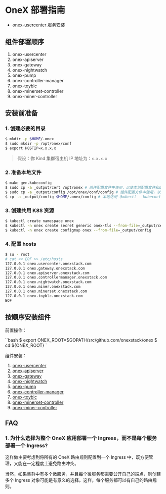 # OneX 部署指南

- [onex-usercenter 服务安装](onex-usercenter/installation.md)

## 组件部署顺序

1. onex-usercenter
2. onex-apiserver
3. onex-gateway
4. onex-nightwatch
5. onex-pump
6. onex-controller-manager
7. onex-toyblc
8. onex-minerset-controller
9. onex-miner-controller

## 安装前准备

### 1. 创建必要的目录


```bash
$ mkdir -p $HOME/.onex
$ sudo mkdir -p /opt/onex/conf
$ export HOSTIP=x.x.x.x
```

> 假设：你 Kind 集群宿主机 IP 地址为：`x.x.x.x`

### 2. 准备本地文件

```bash
$ make gen.kubeconfig
$ sudo cp -a _output/cert /opt/onex # 组件配置文件中使用，以使本地配置文件和deployment中路径保持一致，便于维护
$ sudo cp -a _output/config /opt/onex/conf/config # 组件配置文件中使用，以使本地配置文件和deployment中路径保持一致，便于维护
$ cp -a _output/config $HOME/.onex/config # 本地访问（kubectl --kubeconfig $HOME/.onex/config get ms）
```

### 3. 创建共用 K8S 资源

```bash
$ kubectl create namespace onex
$ kubectl -n onex create secret generic onex-tls --from-file=_output/cert
$ kubectl -n onex create configmap onex --from-file=_output/config
```

### 4. 配置 hosts

```bash
$ su - root
# cat << EOF >> /etc/hosts
127.0.0.1 onex.usercenter.onexstack.com
127.0.0.1 onex.gateway.onexstack.com
127.0.0.1 onex.apiserver.onexstack.com
127.0.0.1 onex.controllermanager.onexstack.com
127.0.0.1 onex.nightwatch.onexstack.com
127.0.0.1 onex.miner.onexstack.com
127.0.0.1 onex.minerset.onexstack.com
127.0.0.1 onex.toyblc.onexstack.com
EOF
```

## 按顺序安装组件

前置操作：                                    

``bash
$ export ONEX_ROOT=$GOPATH/src/github.com/onexstack/onex
$ cd ${ONEX_ROOT}
`

组件安装：

1. [onex-usercenter](./onex-usercenter/installation.md)
2. [onex-apiserver](./onex-apiserver/installation.md)
3. [onex-gateway](./onex-gateway/installation.md)
4. [onex-nightwatch](./onex-nightwatch/installation.md)
5. [onex-pump](./onex-pump/installation.md)
6. [onex-controller-manager](./onex-controller-manager/installation.md)
7. [onex-toyblc](./onex-toyblc/installation.md)
8. [onex-minerset-controller](./onex-minerset-controller/installation.md)
9. [onex-miner-controller](./onex-miner-controller/installation.md)

## FAQ

### 1. 为什么选择为整个 OneX 应用部署一个 Ingress，而不是每个服务部署一个 Ingress?

这样做主要考虑到将所有的 OneX 路由规则配置到一个 Ingress 中，既方便管理，又能在一定程度上避免路由冲突。

当然，如果集群中有多个微服务，并且每个微服务都需要公开自己的端点，则创建多个 Ingress 对象可能是有意义的选择。这样，每个服务都可以有自己的路由规则。

